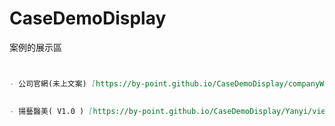 # CaseDemoDisplay
案例的展示區


```markdown


- 公司官網(未上文案) [https://by-point.github.io/CaseDemoDisplay/companyWeb/views/index/index.html](連結)

  
- 揚藝醫美( V1.0 ) [https://by-point.github.io/CaseDemoDisplay/Yanyi/views/index/index.html](連結)



```
